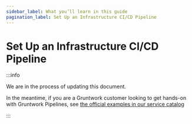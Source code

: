 ```yaml
---
sidebar_label: What you’ll learn in this guide
pagination_label: Set Up an Infrastructure CI/CD Pipeline
---
```


# Set Up an Infrastructure CI/CD Pipeline

:::info

We are in the process of updating this document. 

In the meantime, if you are a Gruntwork customer looking to get hands-on with Gruntwork Pipelines, see [the official examples in our service catalog](https://github.com/gruntwork-io/terraform-aws-service-catalog/tree/master/examples/for-learning-and-testing/gruntwork-pipelines)

:::


<!-- ##DOCS-SOURCER-START
{
  "sourcePlugin": "local-copier",
  "hash": "27d9d37b06e4fca1b2da565d1069829e"
}
##DOCS-SOURCER-END -->
